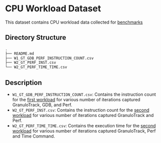 # CPU Workload Dataset
This dataset contains CPU workload data collected for [benchmarks](../../../benchmark/CPU/)

## Directory Structure
```txt
.
├── README.md
├── W1_GT_GDB_PERF_INSTRUCTION_COUNT.csv
├── W2_GT_PERF_INST.csv
└── W2_GT_PERF_TIME_TIME.csv
```

## Description
- `W1_GT_GDB_PERF_INSTRUCTION_COUNT.csv`: Contains the instruction count for the [first workload](../../../benchmark/CPU/WorkLoad_1.c) for various number of iterations captured GranuloTrack, GDB, and Perf.
- `W2_GT_PERF_INST.csv`: Contains the instruction count for the [second workload](../../../benchmark/CPU/WorkLoad_2.c) for various number of iterations captured GranuloTrack and Perf.
- `W2_GT_PERF_TIME_TIME.csv`: Contains the execution time for the [second workload](../../../benchmark/CPU/WorkLoad_2.c) for various number of iterations captured GranuloTrack, Perf and Time Command.
